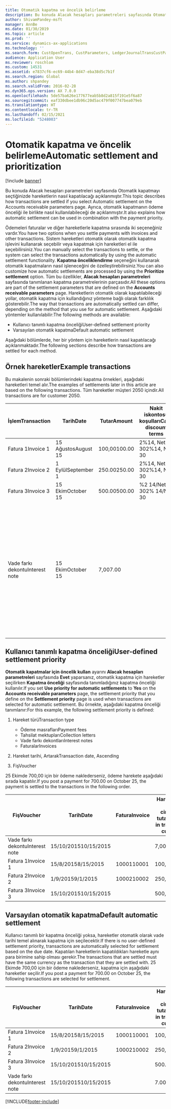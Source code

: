 ```yaml
---
title: Otomatik kapatma ve öncelik belirleme
description: Bu konuda Alacak hesapları parametreleri sayfasında Otomatik kapatmayı seçtiğinizde hareketlerin nasıl kapatılacağı açıklanmıştır. Ayrıca, otomatik kapatmanın ödeme önceliği ile birlikte nasıl kullanılabileceği de açıklanmıştır.
author: ShivamPandey-msft
manager: AnnBe
ms.date: 01/30/2019
ms.topic: article
ms.prod: ''
ms.service: dynamics-ax-applications
ms.technology: ''
ms.search.form: CustOpenTrans, CustParameters, LedgerJournalTransCustPaym
audience: Application User
ms.reviewer: roschlom
ms.custom: 14531
ms.assetid: e7837cf6-ec69-44b4-8d47-eba38d5c7b1f
ms.search.region: Global
ms.author: shpandey
ms.search.validFrom: 2016-02-28
ms.dyn365.ops.version: AX 7.0.0
ms.openlocfilehash: 5de57ba626e177677eab5b8d2a815f191e5f6a87
ms.sourcegitcommit: eaf330dbee1db96c20d5ac479f007747bea079eb
ms.translationtype: HT
ms.contentlocale: tr-TR
ms.lasthandoff: 02/15/2021
ms.locfileid: "5248003"
---
```

# <a name="automatic-settlement-and-prioritization"></a><span data-ttu-id="a08dd-104">Otomatik kapatma ve öncelik belirleme</span><span class="sxs-lookup"><span data-stu-id="a08dd-104">Automatic settlement and prioritization</span></span>

[!include [banner](../includes/banner.md)]

<span data-ttu-id="a08dd-105">Bu konuda Alacak hesapları parametreleri sayfasında Otomatik kapatmayı seçtiğinizde hareketlerin nasıl kapatılacağı açıklanmıştır.</span><span class="sxs-lookup"><span data-stu-id="a08dd-105">This topic describes how transactions are settled if you select Automatic settlement on the Accounts receivable parameters page.</span></span> <span data-ttu-id="a08dd-106">Ayrıca, otomatik kapatmanın ödeme önceliği ile birlikte nasıl kullanılabileceği de açıklanmıştır.</span><span class="sxs-lookup"><span data-stu-id="a08dd-106">It also explains how automatic settlement can be used in combination with the payment priority.</span></span>

<span data-ttu-id="a08dd-107">Ödemeleri faturalar ve diğer hareketlerle kapatma sırasında iki seçeneğiniz vardır.</span><span class="sxs-lookup"><span data-stu-id="a08dd-107">You have two options when you settle payments with invoices and other transactions.</span></span> <span data-ttu-id="a08dd-108">Sistem hareketleri otomatik olarak otomatik kapatma işlevini kullanarak seçebilir veya kapatmak için hareketleri el ile seçebilirsiniz.</span><span class="sxs-lookup"><span data-stu-id="a08dd-108">You can manually select the transactions to settle, or the system can select the transactions automatically by using the automatic settlement functionality.</span></span> <span data-ttu-id="a08dd-109">**Kapatma önceliklendirme** seçeneğini kullanarak otomatik kapatmaların nasıl işleneceğini de özelleştirebilirsiniz.</span><span class="sxs-lookup"><span data-stu-id="a08dd-109">You can also customize how automatic settlements are processed by using the **Prioritize settlement** option.</span></span> <span data-ttu-id="a08dd-110">Tüm bu özellikler, **Alacak hesapları parametreleri** sayfasında tanımlanan kapatma parametrelerinin parçasıdır.</span><span class="sxs-lookup"><span data-stu-id="a08dd-110">All these options are part of the settlement parameters that are defined on the **Accounts receivable parameters** page.</span></span> <span data-ttu-id="a08dd-111">Hareketlerin otomatik olarak kapatılabileceği yollar, otomatik kapatma için kullandığınız yönteme bağlı olarak farklılık gösterebilir.</span><span class="sxs-lookup"><span data-stu-id="a08dd-111">The way that transactions are automatically settled can differ, depending on the method that you use for automatic settlement.</span></span> <span data-ttu-id="a08dd-112">Aşağıdaki yöntemler kullanılabilir:</span><span class="sxs-lookup"><span data-stu-id="a08dd-112">The following methods are available:</span></span>

-   <span data-ttu-id="a08dd-113">Kullanıcı tanımlı kapatma önceliği</span><span class="sxs-lookup"><span data-stu-id="a08dd-113">User-defined settlement priority</span></span>
-   <span data-ttu-id="a08dd-114">Varsayılan otomatik kapatma</span><span class="sxs-lookup"><span data-stu-id="a08dd-114">Default automatic settlement</span></span>

<span data-ttu-id="a08dd-115">Aşağıdaki bölümlerde, her bir yöntem için hareketlerin nasıl kapatılacağı açıklanmaktadır.</span><span class="sxs-lookup"><span data-stu-id="a08dd-115">The following sections describe how transactions are settled for each method.</span></span>

## <a name="example-transactions"></a><span data-ttu-id="a08dd-116">Örnek hareketler</span><span class="sxs-lookup"><span data-stu-id="a08dd-116">Example transactions</span></span>
<span data-ttu-id="a08dd-117">Bu makalenin sonraki bölümlerindeki kapatma örnekleri, aşağıdaki hareketleri temel alır.</span><span class="sxs-lookup"><span data-stu-id="a08dd-117">The examples of settlements later in this article are based on the following transactions.</span></span> <span data-ttu-id="a08dd-118">Tüm hareketler müşteri 2050 içindir.</span><span class="sxs-lookup"><span data-stu-id="a08dd-118">All transactions are for customer 2050.</span></span>

| <span data-ttu-id="a08dd-119">İşlem</span><span class="sxs-lookup"><span data-stu-id="a08dd-119">Transaction</span></span>   | <span data-ttu-id="a08dd-120">Tarih</span><span class="sxs-lookup"><span data-stu-id="a08dd-120">Date</span></span>        | <span data-ttu-id="a08dd-121">Tutar</span><span class="sxs-lookup"><span data-stu-id="a08dd-121">Amount</span></span> | <span data-ttu-id="a08dd-122">Nakit iskontosu koşulları</span><span class="sxs-lookup"><span data-stu-id="a08dd-122">Cash discount terms</span></span> | <span data-ttu-id="a08dd-123">Nakit iskonto tarihi</span><span class="sxs-lookup"><span data-stu-id="a08dd-123">Cash discount date</span></span> | <span data-ttu-id="a08dd-124">Yorumlar</span><span class="sxs-lookup"><span data-stu-id="a08dd-124">Comments</span></span>                                                                                                                                                                                      |
|---------------|-------------|--------|---------------------|--------------------|-----------------------------------------------------------------------------------------------------------------------------------------------------------------------------------------------|
| <span data-ttu-id="a08dd-125">Fatura 1</span><span class="sxs-lookup"><span data-stu-id="a08dd-125">Invoice 1</span></span>     | <span data-ttu-id="a08dd-126">15 Ağustos</span><span class="sxs-lookup"><span data-stu-id="a08dd-126">August 15</span></span>   | <span data-ttu-id="a08dd-127">100,00</span><span class="sxs-lookup"><span data-stu-id="a08dd-127">100.00</span></span> | <span data-ttu-id="a08dd-128">2%14, Net 30</span><span class="sxs-lookup"><span data-stu-id="a08dd-128">2%14, Net 30</span></span>        | <span data-ttu-id="a08dd-129">29 Ağustos</span><span class="sxs-lookup"><span data-stu-id="a08dd-129">August 29</span></span>          |                                                                                                                                                                                               |
| <span data-ttu-id="a08dd-130">Fatura 2</span><span class="sxs-lookup"><span data-stu-id="a08dd-130">Invoice 2</span></span>     | <span data-ttu-id="a08dd-131">1 Eylül</span><span class="sxs-lookup"><span data-stu-id="a08dd-131">September 1</span></span> | <span data-ttu-id="a08dd-132">250.00</span><span class="sxs-lookup"><span data-stu-id="a08dd-132">250.00</span></span> | <span data-ttu-id="a08dd-133">2%14, Net 30</span><span class="sxs-lookup"><span data-stu-id="a08dd-133">2%14, Net 30</span></span>        | <span data-ttu-id="a08dd-134">15 Eylül</span><span class="sxs-lookup"><span data-stu-id="a08dd-134">September 15</span></span>       |                                                                                                                                                                                               |
| <span data-ttu-id="a08dd-135">Fatura 3</span><span class="sxs-lookup"><span data-stu-id="a08dd-135">Invoice 3</span></span>     | <span data-ttu-id="a08dd-136">15 Ekim</span><span class="sxs-lookup"><span data-stu-id="a08dd-136">October 15</span></span>  | <span data-ttu-id="a08dd-137">500.00</span><span class="sxs-lookup"><span data-stu-id="a08dd-137">500.00</span></span> | <span data-ttu-id="a08dd-138">%2 14/Net 30</span><span class="sxs-lookup"><span data-stu-id="a08dd-138">2% 14/Net 30</span></span>        | <span data-ttu-id="a08dd-139">29 Ekim</span><span class="sxs-lookup"><span data-stu-id="a08dd-139">October 29</span></span>         |                                                                                                                                                                                               |
| <span data-ttu-id="a08dd-140">Vade farkı dekontu</span><span class="sxs-lookup"><span data-stu-id="a08dd-140">Interest note</span></span> | <span data-ttu-id="a08dd-141">15 Ekim</span><span class="sxs-lookup"><span data-stu-id="a08dd-141">October 15</span></span>  | <span data-ttu-id="a08dd-142">7,00</span><span class="sxs-lookup"><span data-stu-id="a08dd-142">7.00</span></span>   |                     |                    | <span data-ttu-id="a08dd-143">Bu vade farkı dekontu fatura 1 ve fatura 2 içindir.</span><span class="sxs-lookup"><span data-stu-id="a08dd-143">This interest note is for invoice 1 and invoice 2.</span></span> <span data-ttu-id="a08dd-144">Tutar, süresi 30 gün veya daha fazla geçen tutarlar üzerinde yüzde 2 faiz olarak hesaplanır.</span><span class="sxs-lookup"><span data-stu-id="a08dd-144">The amount is calculated as 2-percent interest on amounts that are 30 or more days past due.</span></span> <span data-ttu-id="a08dd-145">Örneğin, 0,02 × (100,00 + 250,00) = 7,00.</span><span class="sxs-lookup"><span data-stu-id="a08dd-145">For example, 0.02 × (100.00 + 250.00) = 7.00.</span></span> |

## <a name="user-defined-settlement-priority"></a><span data-ttu-id="a08dd-146">Kullanıcı tanımlı kapatma önceliği</span><span class="sxs-lookup"><span data-stu-id="a08dd-146">User-defined settlement priority</span></span>
<span data-ttu-id="a08dd-147">**Otomatik kapatmalar için öncelik kullan** ayarını **Alacak hesapları parametreleri** sayfasında **Evet** yaparsanız, otomatik kapatma için hareketler seçilirken **Kapatma önceliği** sayfasında tanımladığınız kapatma önceliği kullanılır.</span><span class="sxs-lookup"><span data-stu-id="a08dd-147">If you set **Use priority for automatic settlements** to **Yes** on the **Accounts receivable parameters** page, the settlement priority that you define on the **Settlement priority** page is used when transactions are selected for automatic settlement.</span></span> <span data-ttu-id="a08dd-148">Bu örnekte, aşağıdaki kapatma önceliği tanımlanır:</span><span class="sxs-lookup"><span data-stu-id="a08dd-148">For this example, the following settlement priority is defined:</span></span>

1.  <span data-ttu-id="a08dd-149">Hareket türü</span><span class="sxs-lookup"><span data-stu-id="a08dd-149">Transaction type</span></span>
    -   <span data-ttu-id="a08dd-150">Ödeme masrafları</span><span class="sxs-lookup"><span data-stu-id="a08dd-150">Payment fees</span></span>
    -   <span data-ttu-id="a08dd-151">Tahsilat mektupları</span><span class="sxs-lookup"><span data-stu-id="a08dd-151">Collection letters</span></span>
    -   <span data-ttu-id="a08dd-152">Vade farkı dekontları</span><span class="sxs-lookup"><span data-stu-id="a08dd-152">Interest notes</span></span>
    -   <span data-ttu-id="a08dd-153">Faturalar</span><span class="sxs-lookup"><span data-stu-id="a08dd-153">Invoices</span></span>

2.  <span data-ttu-id="a08dd-154">Hareket tarihi, Artarak</span><span class="sxs-lookup"><span data-stu-id="a08dd-154">Transaction date, Ascending</span></span>
3.  <span data-ttu-id="a08dd-155">Fiş</span><span class="sxs-lookup"><span data-stu-id="a08dd-155">Voucher</span></span>

<span data-ttu-id="a08dd-156">25 Ekimde 700,00 için bir ödeme naklederseniz, ödeme harekete aşağıdaki sırada kapatılır.</span><span class="sxs-lookup"><span data-stu-id="a08dd-156">If you post a payment for 700.00 on October 25, the payment is settled to the transactions in the following order.</span></span>

| <span data-ttu-id="a08dd-157">Fiş</span><span class="sxs-lookup"><span data-stu-id="a08dd-157">Voucher</span></span>       | <span data-ttu-id="a08dd-158">Tarih</span><span class="sxs-lookup"><span data-stu-id="a08dd-158">Date</span></span>       | <span data-ttu-id="a08dd-159">Fatura</span><span class="sxs-lookup"><span data-stu-id="a08dd-159">Invoice</span></span> | <span data-ttu-id="a08dd-160">Hareket para birimi cinsinden tutar</span><span class="sxs-lookup"><span data-stu-id="a08dd-160">Amount in transaction currency</span></span> | <span data-ttu-id="a08dd-161">Kapatılacak tutar</span><span class="sxs-lookup"><span data-stu-id="a08dd-161">Amount to settle</span></span> | <span data-ttu-id="a08dd-162">Kalan</span><span class="sxs-lookup"><span data-stu-id="a08dd-162">Balance</span></span> | <span data-ttu-id="a08dd-163">Para Birimi</span><span class="sxs-lookup"><span data-stu-id="a08dd-163">Currency</span></span> |
|---------------|------------|---------|--------------------------------|------------------|---------|----------|
| <span data-ttu-id="a08dd-164">Vade farkı dekontu</span><span class="sxs-lookup"><span data-stu-id="a08dd-164">Interest note</span></span> | <span data-ttu-id="a08dd-165">15/10/2015</span><span class="sxs-lookup"><span data-stu-id="a08dd-165">10/15/2015</span></span> |         | <span data-ttu-id="a08dd-166">7,00</span><span class="sxs-lookup"><span data-stu-id="a08dd-166">7.00</span></span>                           | <span data-ttu-id="a08dd-167">7,00</span><span class="sxs-lookup"><span data-stu-id="a08dd-167">7.00</span></span>             | <span data-ttu-id="a08dd-168">0,00</span><span class="sxs-lookup"><span data-stu-id="a08dd-168">0.00</span></span>    | <span data-ttu-id="a08dd-169">ABD Doları</span><span class="sxs-lookup"><span data-stu-id="a08dd-169">USD</span></span>      |
| <span data-ttu-id="a08dd-170">Fatura 1</span><span class="sxs-lookup"><span data-stu-id="a08dd-170">Invoice 1</span></span>     | <span data-ttu-id="a08dd-171">15/8/2015</span><span class="sxs-lookup"><span data-stu-id="a08dd-171">8/15/2015</span></span>  | <span data-ttu-id="a08dd-172">10001</span><span class="sxs-lookup"><span data-stu-id="a08dd-172">10001</span></span>   | <span data-ttu-id="a08dd-173">100,00</span><span class="sxs-lookup"><span data-stu-id="a08dd-173">100.00</span></span>                         | <span data-ttu-id="a08dd-174">100,00</span><span class="sxs-lookup"><span data-stu-id="a08dd-174">100.00</span></span>           | <span data-ttu-id="a08dd-175">0,00</span><span class="sxs-lookup"><span data-stu-id="a08dd-175">0.00</span></span>    | <span data-ttu-id="a08dd-176">ABD Doları</span><span class="sxs-lookup"><span data-stu-id="a08dd-176">USD</span></span>      |
| <span data-ttu-id="a08dd-177">Fatura 2</span><span class="sxs-lookup"><span data-stu-id="a08dd-177">Invoice 2</span></span>     | <span data-ttu-id="a08dd-178">1/9/2015</span><span class="sxs-lookup"><span data-stu-id="a08dd-178">9/1/2015</span></span>   | <span data-ttu-id="a08dd-179">10002</span><span class="sxs-lookup"><span data-stu-id="a08dd-179">10002</span></span>   | <span data-ttu-id="a08dd-180">250,00</span><span class="sxs-lookup"><span data-stu-id="a08dd-180">250.00</span></span>                         | <span data-ttu-id="a08dd-181">250,00</span><span class="sxs-lookup"><span data-stu-id="a08dd-181">250.00</span></span>           | <span data-ttu-id="a08dd-182">0,00</span><span class="sxs-lookup"><span data-stu-id="a08dd-182">0.00</span></span>    | <span data-ttu-id="a08dd-183">ABD Doları</span><span class="sxs-lookup"><span data-stu-id="a08dd-183">USD</span></span>      |
| <span data-ttu-id="a08dd-184">Fatura 3</span><span class="sxs-lookup"><span data-stu-id="a08dd-184">Invoice 3</span></span>     | <span data-ttu-id="a08dd-185">15/10/2015</span><span class="sxs-lookup"><span data-stu-id="a08dd-185">10/15/2015</span></span> |         | <span data-ttu-id="a08dd-186">500,00</span><span class="sxs-lookup"><span data-stu-id="a08dd-186">500.00</span></span>                         | <span data-ttu-id="a08dd-187">343,00</span><span class="sxs-lookup"><span data-stu-id="a08dd-187">343.00</span></span>           | <span data-ttu-id="a08dd-188">157,00</span><span class="sxs-lookup"><span data-stu-id="a08dd-188">157.00</span></span>  | <span data-ttu-id="a08dd-189">ABD Doları</span><span class="sxs-lookup"><span data-stu-id="a08dd-189">USD</span></span>      |

## <a name="default-automatic-settlement"></a><span data-ttu-id="a08dd-190">Varsayılan otomatik kapatma</span><span class="sxs-lookup"><span data-stu-id="a08dd-190">Default automatic settlement</span></span>
<span data-ttu-id="a08dd-191">Kullanıcı tanımlı bir kapatma önceliği yoksa, hareketler otomatik olarak vade tarihi temel alınarak kapatma için seçilecektir.</span><span class="sxs-lookup"><span data-stu-id="a08dd-191">If there is no user-defined settlement priority, transactions are automatically selected for settlement based on the due date.</span></span> <span data-ttu-id="a08dd-192">Kapatılan hareketlerin kapatıldıkları hareketle aynı para birimine sahip olması gerekir.</span><span class="sxs-lookup"><span data-stu-id="a08dd-192">The transactions that are settled must have the same currency as the transaction that they are settled with.</span></span> <span data-ttu-id="a08dd-193">25 Ekimde 700,00 için bir ödeme naklederseniz, kapatma için aşağıdaki hareketler seçilir.</span><span class="sxs-lookup"><span data-stu-id="a08dd-193">If you post a payment for 700.00 on October 25, the following transactions are selected for settlement.</span></span>

| <span data-ttu-id="a08dd-194">Fiş</span><span class="sxs-lookup"><span data-stu-id="a08dd-194">Voucher</span></span>       | <span data-ttu-id="a08dd-195">Tarih</span><span class="sxs-lookup"><span data-stu-id="a08dd-195">Date</span></span>       | <span data-ttu-id="a08dd-196">Fatura</span><span class="sxs-lookup"><span data-stu-id="a08dd-196">Invoice</span></span> | <span data-ttu-id="a08dd-197">Hareket para birimi cinsinden tutar</span><span class="sxs-lookup"><span data-stu-id="a08dd-197">Amount in transaction currency</span></span> | <span data-ttu-id="a08dd-198">Kapatılacak tutar</span><span class="sxs-lookup"><span data-stu-id="a08dd-198">Amount to settle</span></span> | <span data-ttu-id="a08dd-199">Kalan</span><span class="sxs-lookup"><span data-stu-id="a08dd-199">Balance</span></span> | <span data-ttu-id="a08dd-200">Para Birimi</span><span class="sxs-lookup"><span data-stu-id="a08dd-200">Currency</span></span> |
|---------------|------------|---------|--------------------------------|------------------|---------|----------|
| <span data-ttu-id="a08dd-201">Fatura 1</span><span class="sxs-lookup"><span data-stu-id="a08dd-201">Invoice 1</span></span>     | <span data-ttu-id="a08dd-202">15/8/2015</span><span class="sxs-lookup"><span data-stu-id="a08dd-202">8/15/2015</span></span>  | <span data-ttu-id="a08dd-203">10001</span><span class="sxs-lookup"><span data-stu-id="a08dd-203">10001</span></span>   | <span data-ttu-id="a08dd-204">100,00</span><span class="sxs-lookup"><span data-stu-id="a08dd-204">100.00</span></span>                         | <span data-ttu-id="a08dd-205">100,00</span><span class="sxs-lookup"><span data-stu-id="a08dd-205">100.00</span></span>           | <span data-ttu-id="a08dd-206">0,00</span><span class="sxs-lookup"><span data-stu-id="a08dd-206">0.00</span></span>    | <span data-ttu-id="a08dd-207">ABD Doları</span><span class="sxs-lookup"><span data-stu-id="a08dd-207">USD</span></span>      |
| <span data-ttu-id="a08dd-208">Fatura 2</span><span class="sxs-lookup"><span data-stu-id="a08dd-208">Invoice 2</span></span>     | <span data-ttu-id="a08dd-209">1/9/2015</span><span class="sxs-lookup"><span data-stu-id="a08dd-209">9/1/2015</span></span>   | <span data-ttu-id="a08dd-210">10002</span><span class="sxs-lookup"><span data-stu-id="a08dd-210">10002</span></span>   | <span data-ttu-id="a08dd-211">250,00</span><span class="sxs-lookup"><span data-stu-id="a08dd-211">250.00</span></span>                         | <span data-ttu-id="a08dd-212">250,00</span><span class="sxs-lookup"><span data-stu-id="a08dd-212">250.00</span></span>           | <span data-ttu-id="a08dd-213">0,00</span><span class="sxs-lookup"><span data-stu-id="a08dd-213">0.00</span></span>    | <span data-ttu-id="a08dd-214">ABD Doları</span><span class="sxs-lookup"><span data-stu-id="a08dd-214">USD</span></span>      |
| <span data-ttu-id="a08dd-215">Fatura 3</span><span class="sxs-lookup"><span data-stu-id="a08dd-215">Invoice 3</span></span>     | <span data-ttu-id="a08dd-216">15/10/2015</span><span class="sxs-lookup"><span data-stu-id="a08dd-216">10/15/2015</span></span> |         | <span data-ttu-id="a08dd-217">500.00</span><span class="sxs-lookup"><span data-stu-id="a08dd-217">500.00</span></span>                         | <span data-ttu-id="a08dd-218">350.00</span><span class="sxs-lookup"><span data-stu-id="a08dd-218">350.00</span></span>           | <span data-ttu-id="a08dd-219">150.00</span><span class="sxs-lookup"><span data-stu-id="a08dd-219">150.00</span></span>  | <span data-ttu-id="a08dd-220">ABD Doları</span><span class="sxs-lookup"><span data-stu-id="a08dd-220">USD</span></span>      |
| <span data-ttu-id="a08dd-221">Vade farkı dekontu</span><span class="sxs-lookup"><span data-stu-id="a08dd-221">Interest note</span></span> | <span data-ttu-id="a08dd-222">15/10/2015</span><span class="sxs-lookup"><span data-stu-id="a08dd-222">10/15/2015</span></span> |         | <span data-ttu-id="a08dd-223">7.00</span><span class="sxs-lookup"><span data-stu-id="a08dd-223">7.00</span></span>                           | <span data-ttu-id="a08dd-224">0,00</span><span class="sxs-lookup"><span data-stu-id="a08dd-224">0.00</span></span>             | <span data-ttu-id="a08dd-225">7.00</span><span class="sxs-lookup"><span data-stu-id="a08dd-225">7.00</span></span>    | <span data-ttu-id="a08dd-226">ABD Doları</span><span class="sxs-lookup"><span data-stu-id="a08dd-226">USD</span></span>      |







[!INCLUDE[footer-include](../../includes/footer-banner.md)]
